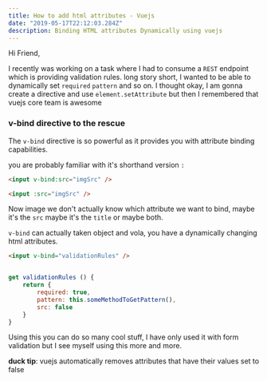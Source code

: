 ```yaml
---
title: How to add html attributes - Vuejs
date: "2019-05-17T22:12:03.284Z"
description: Binding HTML attributes Dynamically using vuejs
---
```


Hi Friend,

I recently was working on a task where I had to consume a `REST` endpoint which is providing validation rules. long story short, I wanted to be able to dynamically set `required` `pattern` and so on. I thought okay, I am gonna create a directive and use `element.setAttribute` but then I remembered that vuejs core team is awesome

### v-bind directive to the rescue

The `v-bind` directive is so powerful as it provides you with attribute binding capabilities.

you are probably familiar with it's shorthand version `:`

```html
<input v-bind:src="imgSrc" />

<input :src="imgSrc" />
```

Now image we don't actually know which attribute we want to bind, maybe it's the `src` maybe it's the `title` or maybe both.

`v-bind` can actually taken object and vola, you have a dynamically changing html attributes.

```html
<input v-bind="validationRules" />
```

```javascript

get validationRules () {
    return {
        required: true,
        pattern: this.someMethodToGetPattern(),
        src: false
    }
}
```

Using this you can do so many cool stuff, I have only used it with form validation but I see myself using this more and more.

**duck tip**: vuejs automatically removes attributes that have their values set to false
